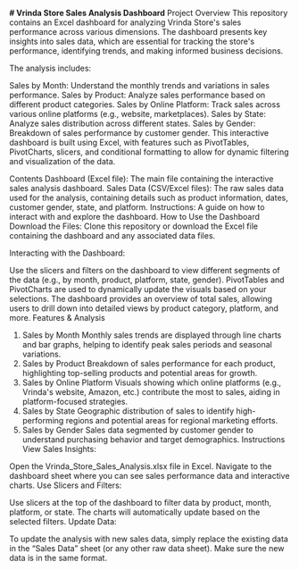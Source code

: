 **# Vrinda Store Sales Analysis Dashboard**
Project Overview
This repository contains an Excel dashboard for analyzing Vrinda Store's sales performance across various dimensions. The dashboard presents key insights into sales data, which are essential for tracking the store's performance, identifying trends, and making informed business decisions.

The analysis includes:

Sales by Month: Understand the monthly trends and variations in sales performance.
Sales by Product: Analyze sales performance based on different product categories.
Sales by Online Platform: Track sales across various online platforms (e.g., website, marketplaces).
Sales by State: Analyze sales distribution across different states.
Sales by Gender: Breakdown of sales performance by customer gender.
This interactive dashboard is built using Excel, with features such as PivotTables, PivotCharts, slicers, and conditional formatting to allow for dynamic filtering and visualization of the data.

Contents
Dashboard (Excel file): The main file containing the interactive sales analysis dashboard.
Sales Data (CSV/Excel files): The raw sales data used for the analysis, containing details such as product information, dates, customer gender, state, and platform.
Instructions: A guide on how to interact with and explore the dashboard.
How to Use the Dashboard
Download the Files: Clone this repository or download the Excel file containing the dashboard and any associated data files.


Interacting with the Dashboard:

Use the slicers and filters on the dashboard to view different segments of the data (e.g., by month, product, platform, state, gender).
PivotTables and PivotCharts are used to dynamically update the visuals based on your selections.
The dashboard provides an overview of total sales, allowing users to drill down into detailed views by product category, platform, and more.
Features & Analysis
1. Sales by Month
Monthly sales trends are displayed through line charts and bar graphs, helping to identify peak sales periods and seasonal variations.
2. Sales by Product
Breakdown of sales performance for each product, highlighting top-selling products and potential areas for growth.
3. Sales by Online Platform
Visuals showing which online platforms (e.g., Vrinda's website, Amazon, etc.) contribute the most to sales, aiding in platform-focused strategies.
4. Sales by State
Geographic distribution of sales to identify high-performing regions and potential areas for regional marketing efforts.
5. Sales by Gender
Sales data segmented by customer gender to understand purchasing behavior and target demographics.
Instructions
View Sales Insights:

Open the Vrinda_Store_Sales_Analysis.xlsx file in Excel.
Navigate to the dashboard sheet where you can see sales performance data and interactive charts.
Use Slicers and Filters:

Use slicers at the top of the dashboard to filter data by product, month, platform, or state.
The charts will automatically update based on the selected filters.
Update Data:

To update the analysis with new sales data, simply replace the existing data in the “Sales Data” sheet (or any other raw data sheet). Make sure the new data is in the same format.
